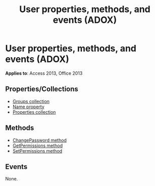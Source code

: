 ﻿---
title: User properties, methods, and events (ADOX)
TOCTitle: Properties, Methods, and Events
ms:assetid: 30789414-a207-6a80-69aa-bbcab55bd77d
ms:mtpsurl: https://msdn.microsoft.com/library/JJ249082(v=office.15)
ms:contentKeyID: 48544026
ms.date: 09/18/2015
mtps_version: v=office.15
---

# User properties, methods, and events (ADOX)

**Applies to**: Access 2013, Office 2013

## Properties/Collections

- [Groups collection](groups-collection-adox.md)
- [Name property](name-property-adox.md)
- [Properties collection](properties-collection-ado.md)

## Methods

- [ChangePassword method](changepassword-method-adox.md)
- [GetPermissions method](getpermissions-method-adox.md)
- [SetPermissions method](setpermissions-method-adox.md)

## Events

None.


